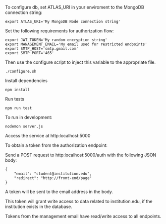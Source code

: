 To configure db, set ATLAS_URI in your enviroment to the MongoDB connection string:

    export ATLAS_URI='My MongoDB Node connection string'
    
Set the following requirements for authorization flow:

    export JWT_TOKEN='My random encryption string'
    export MANAGEMENT_EMAIL='My email used for restricted endpoints'
    export SMTP_HOST='smtp.gmail.com'
    export SMTP_PORT='465'

Then use the configure script to inject this variable to the appropriate file.

    ./configure.sh
    
Install dependencies
    
    npm install
    
Run tests

    npm run test
    
To run in development:

    nodemon server.js
    
Access the service at http:localhost:5000 

To obtain a token from the authorization endpoint:

Send a POST request to http:localhost:5000/auth with the following JSON body:

	{
		"email": "student@institution.edu",
		"redirect": "http://front-end/page"
	}

A token will be sent to the email address in the body.

This token will grant write access to data related to institution.edu, if the institution exists in the database.

Tokens from the management email have read/write access to all endpoints.
